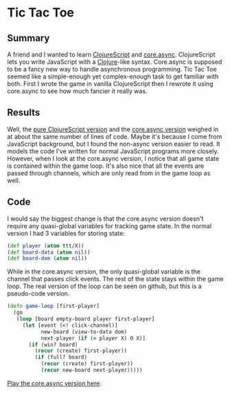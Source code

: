 Tic Tac Toe
===========

Summary
-------

A friend and I wanted to learn
[ClojureScript](https://github.com/clojure/clojurescript) and
[core.async](https://github.com/clojure/core.async). ClojureScript
lets you write JavaScript with a [Clojure](http://clojure.org/)-like
syntax. Core.async is supposed to be a fancy new way to handle
asynchronous programming. Tic Tac Toe seemed like a simple-enough yet
complex-enough task to get familiar with both. First I wrote the game
in vanilla ClojureScript then I rewrote it using core.async to see how
much fancier it really was.

Results
-------

Well, the
[pure ClojureScript version](https://github.com/tlicata/tl/blob/master/src/cljs/tictactoe.cljs)
and the
[core.async version](https://github.com/tlicata/tl/blob/master/src/cljs/tictactoe-async.cljs)
weighed in at about the same number of lines of code.  Maybe it's
because I come from JavaScript background, but I found the non-async
version easier to read. It models the code I've written for normal
JavaScript programs more closely. However, when I look at the
core.async version, I notice that all game state is contained within
the game loop. It's also nice that all the events are passed through
channels, which are only read from in the game loop as well.

Code
----

I would say the biggest change is that the core.async version
doesn't require any quasi-global variables for tracking game state. In
the normal version I had 3 variables for storing state:

```clojure
(def player (atom ttt/X))
(def board-data (atom nil))
(def board-dom (atom nil))
```

While in the core.async version, the only quasi-global variable is
the channel that passes click events. The rest of the state stays
within the game loop. The real version of the loop can be seen on
github, but this is a pseudo-code version.


```clojure
(defn game-loop [first-player]
  (go
   (loop [board empty-board player first-player]
     (let [event (<! click-channel)]
           new-board (view-to-data dom)
           next-player (if (= player X) O X)]
       (if (win? board)
         (recur (create) first-player))
         (if (full? board)
           (recur (create) first-player))
           (recur new-board next-player)))))
```

[Play the core.async version here](/tictactoe/).
